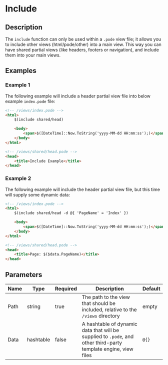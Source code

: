 # Include

## Description

The `include` function can only be used within a `.pode` view file; it allows you to include other views (html/pode/other) into a main view. This way you can have shared partial views (like headers, footers or navigation), and include them into your main views.

## Examples

### Example 1

The following example will include a header partial view file into below example `index.pode` file:

```html
<!-- /views/index.pode -->
<html>
    $(include shared/head)

    <body>
        <span>$([DateTime]::Now.ToString('yyyy-MM-dd HH:mm:ss');)</span>
    </body>
</html>

<!-- /views/shared/head.pode -->
<head>
    <title>Include Example</title>
</head>
```

### Example 2

The following example will include the header partial view file, but this time will supply some dynamic data:

```html
<!-- /views/index.pode -->
<html>
    $(include shared/head -d @{ 'PageName' = 'Index' })

    <body>
        <span>$([DateTime]::Now.ToString('yyyy-MM-dd HH:mm:ss');)</span>
    </body>
</html>

<!-- /views/shared/head.pode -->
<head>
    <title>Page: $($data.PageName)</title>
</head>
```

## Parameters

| Name | Type | Required | Description | Default |
| ---- | ---- | -------- | ----------- | ------- |
| Path | string | true | The path to the view that should be included, relative to the `/views` directory | empty |
| Data | hashtable | false | A hashtable of dynamic data that will be supplied to `.pode`, and other third-party template engine, view files | `@{}` |
